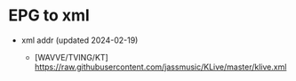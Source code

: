 # EPG to xml

* xml addr (updated 2024-02-19)

  - [WAVVE/TVING/KT]
    https://raw.githubusercontent.com/jassmusic/KLive/master/klive.xml

